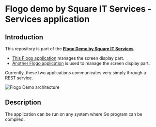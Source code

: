 # Flogo demo by Square IT Services - Services application

## Introduction

This repository is part of the [**Flogo Demo by Square IT Services**](https://github.com/square-it/flogo-demo).

* [This Flogo application](#description) manages the screen display part.
* [Another Flogo application](https://github.com/square-it/flogo-demo-iot) is used to manage the screen display part.

Currently, these two applications communicates very simply through a REST service.

![Flogo Demo architecture](https://github.com/square-it/flogo-demo/blob/master/Flogo%20Demo.png)

## Description

The application can be run on any system where Go program can be compiled.
